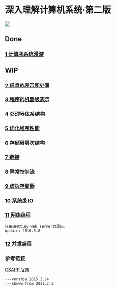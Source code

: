 # 深入理解计算机系统·第二版

![](csapp.jpg)

## Done

<!-- ### [1 计算机系统漫游](chapter01#1-计算机系统漫游) -->
### [1 计算机系统漫游](chapter01/README.md)

## WIP

### [2 信息的表示和处理](chapter02/README.md)

### [3 程序的机器级表示](chapter03/README.md)

### [4 处理器体系结构](chapter04/README.md)

### [5 优化程序性能](chapter05/README.md)

### [6 存储器层次结构](chapter06/README.md)

### [7 链接](chapter07/README.md)

### [8 异常控制流](chapter08/README.md)

### [9 虚拟存储器](chapter09/README.md)

### [10 系统级 IO](chapter10/README.md)

### [11 网络编程](chapter11/README.md)

    仔细研究tiny web server的源码。
    update: 2016.5.8

### [12 并发编程](chapter12/README.md)

### 参考链接

[CSAPP 官网](http://csapp.cs.cmu.edu/public/students.html)

    ---vonzhou 2015.3.24
    ---sbwww from 2021.2.1
